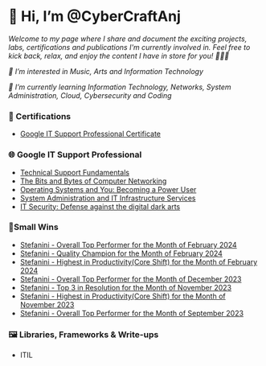 <h1>👋 Hi, I’m @CyberCraftAnj </h1>

_Welcome to my page where I share and document the exciting projects, labs, certifications and publications I'm currently involved in. Feel free to kick back, relax, and enjoy the content I have in store for you! 🚀🚀🚀_

_👀 I’m interested in Music, Arts and Information Technology_

_🌱 I’m currently learning Information Technology, Networks, System Administration, Cloud, Cybersecurity and Coding_

<h3>📜 Certifications</h3>

- [Google IT Support Professional Certificate]()

<h3>🌐 Google IT Support Professional</h3>

- [Technical Support Fundamentals](https://github.com/CyberCraftAnj/CyberCraftAnj/blob/main/Google%20IT%20Support%20Professional/Technical%20Support%20Fundamentals.md)
- [The Bits and Bytes of Computer Networking](https://github.com/CyberCraftAnj/CyberCraftAnj/blob/main/Google%20IT%20Support%20Professional/The%20Bits%20and%20Bytes%20of%20Computer%20Networking.md)
- [Operating Systems and You: Becoming a Power User](https://github.com/CyberCraftAnj/CyberCraftAnj/blob/main/Google%20IT%20Support%20Professional/Operating%20Systems%20and%20You:%20Becoming%20a%20Power%20User.md)
- [System Administration and IT Infrastructure Services](https://github.com/CyberCraftAnj/CyberCraftAnj/blob/main/Google%20IT%20Support%20Professional/System%20Administration%20and%20IT%20Infrastructure%20Services.md)
- [IT Security: Defense against the digital dark arts](https://github.com/CyberCraftAnj/CyberCraftAnj/blob/main/Google%20IT%20Support%20Professional/IT%20Security%3A%20Defense%20against%20the%20digital%20dark%20arts.md)

<h3>🚀Small Wins</h3>

- [Stefanini - Overall Top Performer for the Month of February 2024](https://github.com/CyberCraftAnj/CyberCraftAnj/blob/main/Small%20Wins/Stefanini/Stefanini%20-%20Overall%20Top%20Performer%20for%20the%20Month%20of%20February%202024.md)
- [Stefanini - Quality Champion for the Month of February 2024](https://github.com/CyberCraftAnj/CyberCraftAnj/blob/main/Small%20Wins/Stefanini/Stefanini%20-%20Quality%20Champion%20for%20the%20Month%20of%20February%202024.md)
- [Stefanini - Highest in Productivity(Core Shift) for the Month of February 2024](https://github.com/CyberCraftAnj/CyberCraftAnj/blob/main/Small%20Wins/Stefanini/Highest%20in%20Productivity(Core%20Shift)%20for%20the%20Month%20of%20November.md)
- [Stefanini - Overall Top Performer for the Month of December 2023](https://github.com/CyberCraftAnj/CyberCraftAnj/blob/main/Small%20Wins/Stefanini/Overall%20Top%20Performer%20for%20the%20Month%20of%20December%202023.md)
- [Stefanini - Top 3 in Resolution for the Month of November 2023](https://github.com/CyberCraftAnj/CyberCraftAnj/blob/main/Small%20Wins/Stefanini/Top%203%20in%20Resolution%20for%20the%20Month%20of%20November.md)
- [Stefanini - Highest in Productivity(Core Shift) for the Month of November 2023](https://github.com/CyberCraftAnj/CyberCraftAnj/blob/main/Small%20Wins/Stefanini/Highest%20in%20Productivity(Core%20Shift)%20for%20the%20Month%20of%20November.md)
- [Stefanini - Overall Top Performer for the Month of September 2023](https://github.com/CyberCraftAnj/CyberCraftAnj/blob/main/Small%20Wins/Stefanini/Overall%20Top%20Performer%20for%20the%20Month%20of%20September.md)

<h3>🖼️ Libraries, Frameworks & Write-ups</h3>

- ITIL


<!---
CyberCraftAnj/CyberCraftAnj is a ✨ special ✨ repository because its `README.md` (this file) appears on your GitHub profile.
You can click the Preview link to take a look at your changes.
--->
